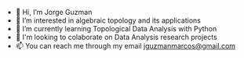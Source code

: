 - 👋 Hi, I’m Jorge Guzman
- 👀 I’m interested in algebraic topology and its applications
- 🌱 I’m currently learning Topological Data Analysis with Python
- 💞️ I'm looking to colaborate on Data Analysis research projects
- 📫 You can reach me through my email jguzmanmarcos@gmail.com

<!---
360Jorge/360Jorge is a ✨ special ✨ repository because its `README.md` (this file) appears on your GitHub profile.
You can click the Preview link to take a look at your changes.
--->
